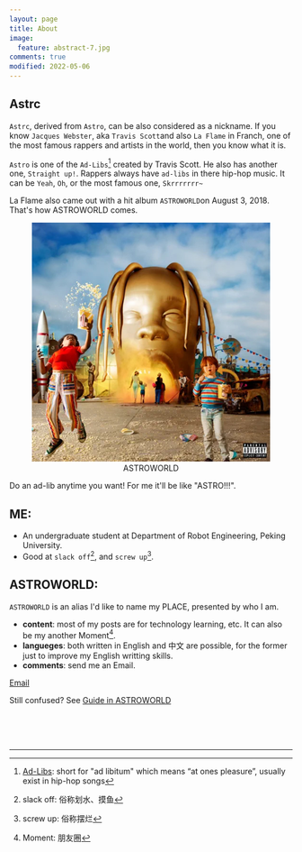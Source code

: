 ```yaml
---
layout: page
title: About
image:
  feature: abstract-7.jpg
comments: true
modified: 2022-05-06
---
```


## Astrc

`Astrc`, derived from `Astro`, can be also considered as a nickname. If you know `Jacques Webster`, aka `Travis Scott`and also `La Flame` in Franch, one of the most famous rappers and artists in the world, then you know what it is.

`Astro` is one of the `Ad-Libs`[^1] created by Travis Scott. He also has another one, `Straight up!`. Rappers always have `ad-libs` in there hip-hop music. It can be `Yeah`, `Oh`, or the most famous one, `Skrrrrrrr~` 

La Flame also came out with a hit album `ASTROWORLD`on August 3, 2018. That's how ASTROWORLD comes.

<figure>
	<center><a href="/images/astroworld.jpeg"><img src="/images/astroworld.jpeg" alt=""></a>
	<figcaption>ASTROWORLD</figcaption></center>
</figure>

Do an ad-lib anytime you want! For me it'll be like "ASTRO!!!".


## ME:

* An undergraduate student at Department of Robot Engineering, Peking University.
* Good at `slack off`[^2], and `screw up`[^3].

## ASTROWORLD:  

`ASTROWORLD` is an alias I'd like to name my PLACE, presented by who I am.  
* **content**: most of my posts are for technology learning, etc. It can also be my another Moment[^4].  
* **langueges**: both written in English and 中文 are possible, for the former just to improve my English writting skills.  
* **comments**: send me an Email.  

<div markdown="0"><a href="mailto:{{luca.meng@outlook.com}}"><i class="fa fa-fw fa-envelope"></i> Email</a></div>

 Still confused? See [Guide in ASTROWORLD](https://lucameng.github.io/Guide/)

<br/>
<br/>
<br/>

___

[^1]: [Ad-Libs](https://rhymemakers.com/rap-ad-libs/): short for "ad libitum" which means “at ones pleasure”, usually exist in hip-hop songs  
[^2]: slack off: 俗称划水、摸鱼  
[^3]: screw up: 俗称摆烂
[^4]: Moment: 朋友圈